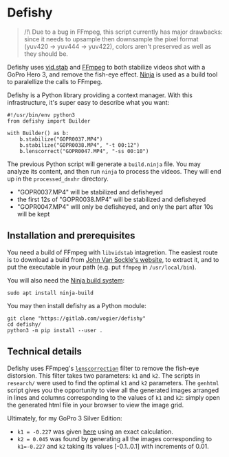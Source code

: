 # Defishy

> /!\ Due to a bug in FFmpeg, this script currently has major drawbacks: since it needs to upsample then downsample the pixel format (yuv420 -> yuv444 -> yuv422), colors aren't preserved as well as they should be.


Defishy uses [vid.stab](https://github.com/georgmartius/vid.stab) and [FFmpeg](https://ffmpeg.org/) to both stabilize videos shot with a GoPro Hero 3, and remove the fish-eye effect. [Ninja](https://ninja-build.org/) is used as a build tool to paralellize the calls to FFmpeg.

Defishy is a Python library providing a context manager. With this infrastructure, it's super easy to describe what you want:
```python3
#!/usr/bin/env python3
from defishy import Builder

with Builder() as b:
    b.stabilize("GOPR0037.MP4")
    b.stabilize("GOPR0038.MP4", "-t 00:12")
    b.lenscorrect("GOPR0047.MP4", "-ss 00:10")
```

The previous Python script will generate a `build.ninja` file. You may analyze its content, and then run `ninja` to process the videos. They will end up in the `processed_dnxhr` directory.

* "GOPR0037.MP4" will be stabilized and defisheyed
* the first 12s of "GOPR0038.MP4" will be stabilized and defisheyed
* "GOPR0047.MP4" wlll only be defisheyed, and only the part after 10s will be kept

## Installation and prerequisites

You need a build of FFmpeg with `libvidstab` intagretion. The easiest route is to download a build from [John Van Sockle's website](https://johnvansickle.com/ffmpeg/), to extract it, and to put the executable in your path (e.g. put `ffmpeg` in `/usr/local/bin`).

You will also need the [Ninja build system](https://ninja-build.org/):
```
sudo apt install ninja-build
```

You may then install defishy as a Python module:
```console
git clone "https://gitlab.com/vogier/defishy"
cd defishy/
python3 -m pip install --user .
```


## Technical details

Defishy uses FFmpeg's [`lenscorrection`](https://ffmpeg.org/ffmpeg-filters.html#lenscorrection) filter to remove the fish-eye distorsion. This filter takes two parameters: `k1` and `k2`. The scripts in `research/` were used to find the optimal `k1` and `k2` parameters. The `genhtml` script gives you the opportunity to view all the generated images arranged in lines and columns corresponding to the values of `k1` and `k2`: simply open the generated html file in your browser to view the image grid.

Ultimately, for my GoPro 3 Silver Edition:

* `k1 = -0.227` was given [here](https://stackoverflow.com/questions/30832248/is-there-a-way-to-remove-gopro-fisheye-using-ffmpeg/40659507) using an exact calculation.
* `k2 = 0.045` was found by generating all the images corresponding to `k1=-0.227` and `k2` taking its values [-0.1..0.1] with increments of 0.01.
